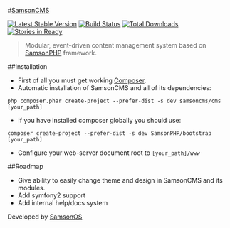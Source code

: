 #[SamsonCMS](http://samsoncms.com)

[![Latest Stable Version](https://poser.pugx.org/samsoncms/cms/v/stable.svg)](https://packagist.org/packages/samsoncms/cms)
[![Build Status](https://scrutinizer-ci.com/g/samsoncms/cms/badges/build.png?b=master)](https://scrutinizer-ci.com/g/samsoncms/cms/build-status/master)
[![Total Downloads](https://poser.pugx.org/samsoncms/cms/downloads.svg)](https://packagist.org/packages/samsoncms/cms)
[![Stories in Ready](https://badge.waffle.io/samsoncms/cms.png?label=ready&title=Ready)](https://waffle.io/samsoncms/cms)

> Modular, event-driven content management system based on [SamsonPHP](http://samsonphp.com) framework.

##Installation 
* First of all you must get working [Composer](http://getcomposer.org).
* Automatic installation of SamsonCMS and all of its dependencies:
```shell
php composer.phar create-project --prefer-dist -s dev samsoncms/cms [your_path]
``` 
* If you have installed composer globally you should use: 
```shell
composer create-project --prefer-dist -s dev SamsonPHP/bootstrap [your_path]
```
* Configure your web-server document root to ```[your_path]/www``` 


##Roadmap
* Give ability to easily change theme and design in SamsonCMS and its modules.
* Add symfony2 support
* Add internal help/docs system

Developed by [SamsonOS](http://samsonos.com/)




